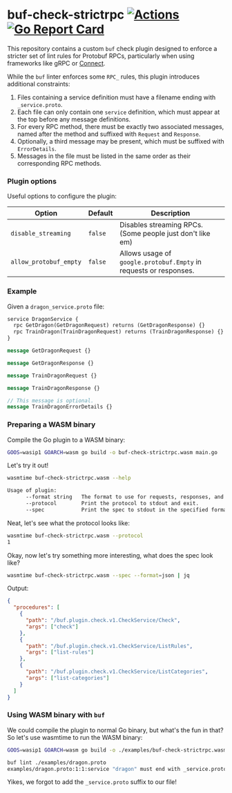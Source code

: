 # buf-check-strictrpc [![Actions](https://github.com/mfridman/buf-check-strictrpc/workflows/CI/badge.svg)](https://github.com/mfridman/buf-check-strictrpc/actions/workflows/ci.yaml) [![Go Report Card](https://goreportcard.com/badge/github.com/mfridman/buf-check-strictrpc)](https://goreportcard.com/report/github.com/mfridman/buf-check-strictrpc)

This repository contains a custom `buf` check plugin designed to enforce a stricter set of lint
rules for Protobuf RPCs, particularly when using frameworks like gRPC or
[Connect](https://connectrpc.com).

While the `buf` linter enforces some `RPC_` rules, this plugin introduces additional constraints:

1. Files containing a service definition must have a filename ending with `_service.proto`.
1. Each file can only contain one `service` definition, which must appear at the top before any
   message definitions.
1. For every RPC method, there must be exactly two associated messages, named after the method and
   suffixed with `Request` and `Response`.
1. Optionally, a third message may be present, which must be suffixed with `ErrorDetails`.
1. Messages in the file must be listed in the same order as their corresponding RPC methods.

### Plugin options

Useful options to configure the plugin:

| Option                 | Default | Description                                                       |
| ---------------------- | ------- | ----------------------------------------------------------------- |
| `disable_streaming`    | `false` | Disables streaming RPCs. (Some people just don't like em)         |
| `allow_protobuf_empty` | `false` | Allows usage of `google.protobuf.Empty` in requests or responses. |

### Example

Given a `dragon_service.proto` file:

```proto
service DragonService {
  rpc GetDragon(GetDragonRequest) returns (GetDragonResponse) {}
  rpc TrainDragon(TrainDragonRequest) returns (TrainDragonResponse) {}
}

message GetDragonRequest {}

message GetDragonResponse {}

message TrainDragonRequest {}

message TrainDragonResponse {}

// This message is optional.
message TrainDragonErrorDetails {}
```

### Preparing a WASM binary

Compile the Go plugin to a WASM binary:

```bash
GOOS=wasip1 GOARCH=wasm go build -o buf-check-strictrpc.wasm main.go
```

Let's try it out!

```bash
wasmtime buf-check-strictrpc.wasm --help

Usage of plugin:
      --format string   The format to use for requests, responses, and specs. Must be one of ["binary", "json"]. (default "binary")
      --protocol        Print the protocol to stdout and exit.
      --spec            Print the spec to stdout in the specified format and exit.
```

Neat, let's see what the protocol looks like:

```bash
wasmtime buf-check-strictrpc.wasm --protocol
1
```

Okay, now let's try something more interesting, what does the spec look like?

```bash
wasmtime buf-check-strictrpc.wasm --spec --format=json | jq
```

Output:

```json
{
  "procedures": [
    {
      "path": "/buf.plugin.check.v1.CheckService/Check",
      "args": ["check"]
    },
    {
      "path": "/buf.plugin.check.v1.CheckService/ListRules",
      "args": ["list-rules"]
    },
    {
      "path": "/buf.plugin.check.v1.CheckService/ListCategories",
      "args": ["list-categories"]
    }
  ]
}
```

### Using WASM binary with `buf`

We could compile the plugin to normal Go binary, but what's the fun in that? So let's use wasmtime
to run the WASM binary:

```bash
GOOS=wasip1 GOARCH=wasm go build -o ./examples/buf-check-strictrpc.wasm main.go

buf lint ./examples/dragon.proto
examples/dragon.proto:1:1:service "dragon" must end with _service.proto. (wasmtime ./examples/buf-check-strictrpc.wasm)
```

Yikes, we forgot to add the `_service.proto` suffix to our file!
